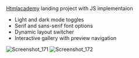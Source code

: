 [Htmlacademy](https://htmlacademy.ru/) landing project with JS implementaion

* Light and dark mode toggles
* Serif and sans-serif font options
* Dynamic layout switcher
* Interactive gallery with preview navigation

![Screenshot_171](https://github.com/shegol2020/sail-landing/assets/70282983/1ac2b3d9-7f8a-40c8-9d0f-5aec784394fb)
![Screenshot_172](https://github.com/shegol2020/sail-landing/assets/70282983/d3dddaec-b0c4-439c-a0ea-2b73026b46d4)
